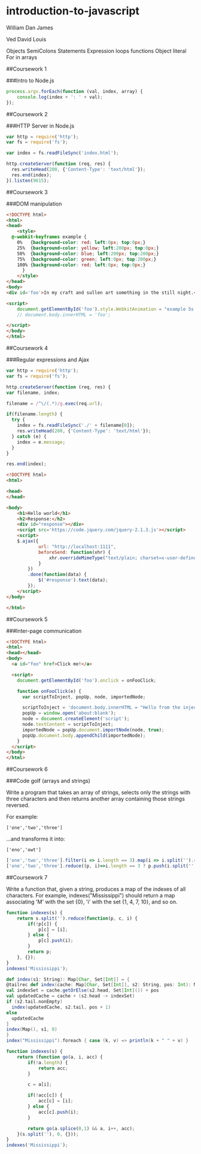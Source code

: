 # introduction-to-javascript
William
Dan
James

Ved
David
Louis


Objects
SemiColons
Statements
Expression
loops 
functions
Object literal
For in
arrays

##Coursework 1

###Intro to Node.js

```javascript
process.argv.forEach(function (val, index, array) {
    console.log(index + ': ' + val);
});
```

##Coursework 2

###HTTP Server in Node.js

```javascript
var http = require('http');
var fs = require('fs');

var index = fs.readFileSync('index.html');

http.createServer(function (req, res) {
  res.writeHead(200, {'Content-Type': 'text/html'});
  res.end(index);
}).listen(9615);
```

##Coursework 3

###DOM manipulation

```html
<!DOCTYPE html>
<html>
<head>
	<style>
  @-webkit-keyframes example {
    0%   {background-color: red; left:0px; top:0px;}
    25%  {background-color: yellow; left:200px; top:0px;}
    50%  {background-color: blue; left:200px; top:200px;}
    75%  {background-color: green; left:0px; top:200px;}
    100% {background-color: red; left:0px; top:0px;} 
      }
	</style>
</head>
<body>
<div id='foo'>In my craft and sullen art something in the still night.</div>	

<script>
	document.getElementById('foo').style.WebkitAnimation = "example 5s linear 2s infinite alternate";
	// document.body.innerHTML = 'foo';

</script>
</body>
</html>
```

##Coursework 4

###Regular expressions and Ajax

```javascript
var http = require('http');
var fs = require('fs');

http.createServer(function (req, res) {
var filename, index;

filename = /^\/(.*)/g.exec(req.url);

if(filename.length) {
  try {
    index = fs.readFileSync('./' + filename[0]);
    res.writeHead(200, {'Content-Type': 'text/html'});
  } catch (e) { 
    index = e.message;
  }
}

res.end(index);
```

```html
<!DOCTYPE html>
<html>

<head>
</head>

<body>
    <h1>Hello world</h1>
    <h2>Response:</h2>
    <div id="response"></div>
    <script src='https://code.jquery.com/jquery-2.1.3.js'></script>
    <script>
    $.ajax({
            url: "http://localhost:1111",
            beforeSend: function(xhr) {
                xhr.overrideMimeType("text/plain; charset=x-user-defined");
            }
        })
        .done(function(data) {
        	$('#response').text(data);
        });
    </script>
</body>

</html>
```
##Coursework 5

###Inter-page communication

```html
<!DOCTYPE html>
<html>
<head></head>
<body>
  <a id="foo" href>Click me!</a>

  <script>
    document.getElementById('foo').onclick = onFooClick;

    function onFooClick(e) {
      var scriptToInject, popUp, node, importedNode;

      scriptToInject = 'document.body.innerHTML = "Hello from the injected script!";';
      popUp = window.open('about:blank');
      node = document.createElement('script');
      node.textContent = scriptToInject;
      importedNode = popUp.document.importNode(node, true);
      popUp.document.body.appendChild(importedNode);
    }
  </script>
</body>
</html>
```

##Coursework 6

###Code golf (arrays and strings)

Write a program that takes an array of strings, selects only the strings with three characters and then returns another array containing those strings reversed.

For example:

    ['one','two','three']

...and transforms it into:

    ['eno','owt']

```javascript
['one','two','three'].filter(i => i.length == 3).map(i => i.split('').reverse().join(''))
['one','two','three'].reduce((p, i)=>i.length == 3 ? p.push(i.split('').reverse().join('')) && p : p, [])
```

##Coursework 7

Write a function that, given a string, produces a map of the indexes of all characters. For example, 
indexes("Mississippi") should return a map associating 'M' with the set {0}, 'i' with the set {1, 4, 7, 10}, and 
so on.  

```javascript
function indexes(s) {
	return s.split('').reduce(function(p, c, i) {
		if(!p[c]) { 
			p[c] = [i]; 
		} else {
			p[c].push(i);
		}
		return p;
	}, {});
}
indexes('Mississippi');
```

```scala
def index(s1: String): Map[Char, Set[Int]] = {
@tailrec def index(cache: Map[Char, Set[Int]], s2: String, pos: Int): Map[Char, Set[Int]] = {
val indexSet = cache.getOrElse(s2.head, Set[Int]()) + pos
val updatedCache = cache + (s2.head -> indexSet)
if (s2.tail.nonEmpty)
  index(updatedCache, s2.tail, pos + 1)
else
  updatedCache
}
index(Map(), s1, 0)
}
index("Mississippi").foreach { case (k, v) => println(k + " " + v) } 
```
```javascript
function indexes(s) {
	return (function go(a, i, acc) {
		if(!a.length) {
			return acc;
		}

		c = a[i];

		if(!acc[c]) {
			acc[c] = [i];
		} else {
			acc[c].push(i);
		}

		return go(a.splice(0,1) && a, i++, acc);
	}(s.split(''), 0, {}));
}
indexes('Mississippi');
```
